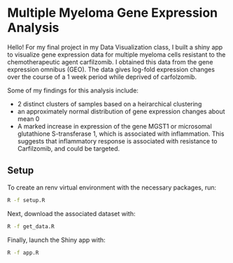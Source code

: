 # Multiple Myeloma Gene Expression Analysis
Hello! For my final project in my Data Visualization class, I built a shiny app to visualize gene expression data for multiple myeloma cells resistant to the chemotherapeutic agent carfilzomib. I obtained this data from the gene expression omnibus (GEO). The data gives log-fold expression changes over the course of a 1 week period while deprived of carfolzomib.

Some of my findings for this analysis include:

  - 2 distinct clusters of samples based on a heirarchical clustering
  - an approximately normal distribution of gene expression changes about mean 0
  - A marked increase in expression of the gene MGST1 or microsomal glutathione S-transferase 1, which is associated with inflammation. This suggests that inflammatory response is associated with resistance to Carfilzomib, and could be targeted.

## Setup

To create an renv virtual environment with the necessary packages, run:

```bash
R -f setup.R
```

Next, download the associated dataset with:

```bash
R -f get_data.R
```

Finally, launch the Shiny app with:

```bash
R -f app.R
```
